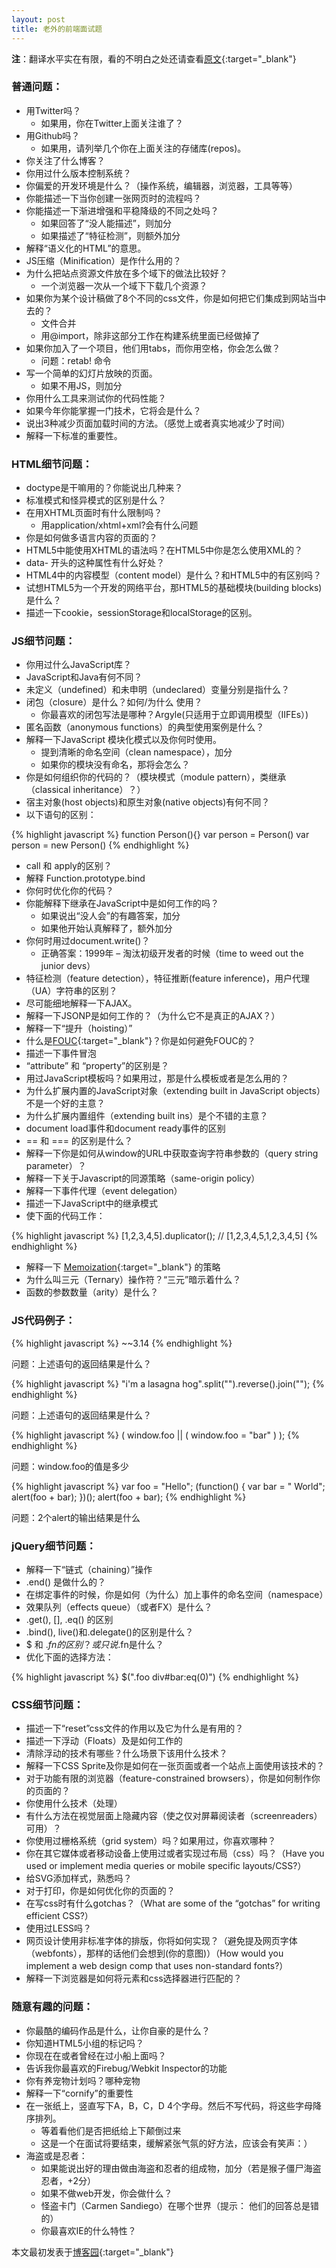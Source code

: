 ```yaml
---
layout: post
title: 老外的前端面试题
---
```


**注**：翻译水平实在有限，看的不明白之处还请查看[原文](http://darcyclarke.me/development/front-end-job-interview-questions/){:target="_blank"}

### 普通问题：

- 用Twitter吗？
	- 如果用，你在Twitter上面关注谁了？
- 用Github吗？
	- 如果用，请列举几个你在上面关注的存储库(repos)。
- 你关注了什么博客？
- 你用过什么版本控制系统？
- 你偏爱的开发环境是什么？（操作系统，编辑器，浏览器，工具等等）
- 你能描述一下当你创建一张网页时的流程吗？
- 你能描述一下渐进增强和平稳降级的不同之处吗？
	- 如果回答了“没人能描述”，则加分
	- 如果描述了“特征检测”，则额外加分
- 解释“语义化的HTML”的意思。
- JS压缩（Minification）是作什么用的？
- 为什么把站点资源文件放在多个域下的做法比较好？
	- 一个浏览器一次从一个域下下载几个资源？
- 如果你为某个设计稿做了8个不同的css文件，你是如何把它们集成到网站当中去的？
	- 文件合并
	- 用@import，除非这部分工作在构建系统里面已经做掉了
- 如果你加入了一个项目，他们用tabs，而你用空格，你会怎么做？
	- 问题：retab! 命令
- 写一个简单的幻灯片放映的页面。
	- 如果不用JS，则加分
- 你用什么工具来测试你的代码性能？
- 如果今年你能掌握一门技术，它将会是什么？
- 说出3种减少页面加载时间的方法。（感觉上或者真实地减少了时间）
- 解释一下标准的重要性。


### HTML细节问题：
- doctype是干嘛用的？你能说出几种来？
- 标准模式和怪异模式的区别是什么？
- 在用XHTML页面时有什么限制吗？
	- 用application/xhtml+xml?会有什么问题
- 你是如何做多语言内容的页面的？
- HTML5中能使用XHTML的语法吗？在HTML5中你是怎么使用XML的？
- data- 开头的这种属性有什么好处？
- HTML4中的内容模型（content model）是什么？和HTML5中的有区别吗？
- 试想HTML5为一个开发的网络平台，那HTML5的基础模块(building blocks)是什么？
- 描述一下cookie，sessionStorage和localStorage的区别。


### JS细节问题：
- 你用过什么JavaScript库？
- JavaScript和Java有何不同？
- 未定义（undefined）和未申明（undeclared）变量分别是指什么？
- 闭包（closure）是什么？如何/为什么 使用？
	- 你最喜欢的闭包写法是哪种？Argyle(只适用于立即调用模型（IIFEs）)
- 匿名函数（anonymous functions）的典型使用案例是什么？
- 解释一下JavaScript 模块化模式以及你何时使用。
	- 提到清晰的命名空间（clean namespace），加分
	- 如果你的模块没有命名，那将会怎么？
- 你是如何组织你的代码的？（模块模式（module pattern），类继承（classical inheritance）？）
- 宿主对象(host objects)和原生对象(native objects)有何不同？
- 以下语句的区别：

{% highlight javascript %}
function Person(){}
var person = Person()
var person = new Person()
{% endhighlight %}

- call 和 apply的区别？
- 解释 Function.prototype.bind
- 你何时优化你的代码？
- 你能解释下继承在JavaScript中是如何工作的吗？
	- 如果说出“没人会”的有趣答案，加分
	- 如果他开始认真解释了，额外加分
- 你何时用过document.write()？
	- 正确答案：1999年 – 淘汰初级开发者的时候（time to weed out the junior devs）
- 特征检测（feature detection），特征推断(feature inference)，用户代理（UA）字符串的区别？
- 尽可能细地解释一下AJAX。
- 解释一下JSONP是如何工作的？（为什么它不是真正的AJAX？）
- 解释一下“提升（hoisting）”
- 什么是[FOUC](http://en.wikipedia.org/wiki/FOUC){:target="_blank"}？你是如何避免FOUC的？
- 描述一下事件冒泡
-  “attribute” 和 “property”的区别是？
- 用过JavaScript模板吗？如果用过，那是什么模板或者是怎么用的？
- 为什么扩展内置的JavaScript对象（extending built in JavaScript objects）不是一个好的主意？
- 为什么扩展内置组件（extending built ins）是个不错的主意？
- document load事件和document ready事件的区别
- == 和 === 的区别是什么？
- 解释一下你是如何从window的URL中获取查询字符串参数的（query string parameter）？
- 解释一下关于Javascript的同源策略（same-origin policy）
- 解释一下事件代理（event delegation）
- 描述一下JavaScript中的继承模式
- 使下面的代码工作：

{% highlight javascript %}
[1,2,3,4,5].duplicator(); // [1,2,3,4,5,1,2,3,4,5]
{% endhighlight %}

- 解释一下 [Memoization](http://en.wikipedia.org/wiki/Memoization){:target="_blank"} 的策略
- 为什么叫三元（Ternary）操作符？“三元”暗示着什么？
- 函数的参数数量（arity）是什么？

### JS代码例子：

{% highlight javascript %}
~~3.14
{% endhighlight %}

问题：上述语句的返回结果是什么？

{% highlight javascript %}
"i'm a lasagna hog".split("").reverse().join("");
{% endhighlight %}

问题：上述语句的返回结果是什么？

{% highlight javascript %}
( window.foo || ( window.foo = "bar" ) );
{% endhighlight %}

问题：window.foo的值是多少

{% highlight javascript %}
var foo = "Hello";
(function() { 
  var bar = " World"; 
  alert(foo + bar); 
})(); 
alert(foo + bar);
{% endhighlight %}

问题：2个alert的输出结果是什么

### jQuery细节问题：

- 解释一下“链式（chaining）”操作
- .end() 是做什么的？
- 在绑定事件的时候，你是如何（为什么）加上事件的命名空间（namespace）
- 效果队列（effects queue）（或者FX）是什么？
- .get(), [], .eq() 的区别
- .bind(), live()和.delegate()的区别是什么？
- $ 和 $.fn 的区别？或只说$.fn是什么？
- 优化下面的选择方法：

{% highlight javascript %}
$(".foo div#bar:eq(0)")
{% endhighlight %}

### CSS细节问题：

- 描述一下“reset”css文件的作用以及它为什么是有用的？
- 描述一下浮动（Floats）及是如何工作的
- 清除浮动的技术有哪些？什么场景下该用什么技术？
- 解释一下CSS Sprite及你是如何在一张页面或者一个站点上面使用该技术的？
- 对于功能有限的浏览器（feature-constrained browsers），你是如何制作你的页面的？
- 你使用什么技术（处理）
- 有什么方法在视觉层面上隐藏内容（使之仅对屏幕阅读者（screenreaders）可用）？
- 你使用过栅格系统（grid system）吗？如果用过，你喜欢哪种？
- 你在其它媒体或者移动设备上使用过或者实现过布局（css）吗？（Have you used or implement media queries or mobile specific layouts/CSS?）
- 给SVG添加样式，熟悉吗？
- 对于打印，你是如何优化你的页面的？
- 在写css时有什么gotchas？（What are some of the “gotchas” for writing efficient CSS?）
- 使用过LESS吗？
- 网页设计使用非标准字体的排版，你将如何实现？（避免提及网页字体（webfonts），那样的话他们会想到(你的意图)）（How would you implement a web design comp that uses non-standard fonts?）
- 解释一下浏览器是如何将元素和css选择器进行匹配的？

### 随意有趣的问题：

- 你最酷的编码作品是什么，让你自豪的是什么？
- 你知道HTML5小组的标记吗？
- 你现在在或者曾经在过小船上面吗？
- 告诉我你最喜欢的Firebug/Webkit Inspector的功能
- 你有养宠物计划吗？哪种宠物
- 解释一下“cornify”的重要性
- 在一张纸上，竖直写下A，B，C，D  4个字母。然后不写代码，将这些字母降序排列。
	- 等着看他们是否把纸给上下颠倒过来
	- 这是一个在面试将要结束，缓解紧张气氛的好方法，应该会有笑声：）
- 海盗或是忍者：
	- 如果能说出好的理由做由海盗和忍者的组成物，加分（若是猴子僵尸海盗忍者，+2分）
	- 如果不做web开发，你会做什么？
	- 怪盗卡门（Carmen Sandiego）在哪个世界（提示： 他们的回答总是错的）
	- 你最喜欢IE的什么特性？


本文最初发表于[博客园](http://www.cnblogs.com/huntbao/archive/2012/02/16/front-end-job-interview-questions.html){:target="_blank"}





